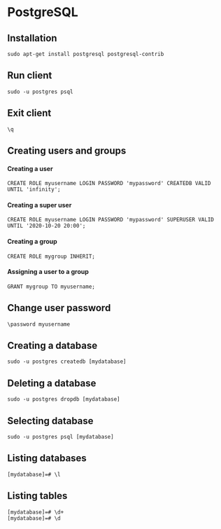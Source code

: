 PostgreSQL
==========

## Installation
`sudo apt-get install postgresql postgresql-contrib`


## Run client
`sudo -u postgres psql`

## Exit client
`\q`


## Creating users and groups

#### Creating a user
`CREATE ROLE myusername LOGIN PASSWORD 'mypassword' CREATEDB VALID UNTIL 'infinity';`

#### Creating a super user
`CREATE ROLE myusername LOGIN PASSWORD 'mypassword' SUPERUSER VALID UNTIL '2020-10-20 20:00';`

#### Creating a group
`CREATE ROLE mygroup INHERIT;`

#### Assigning a user to a group
`GRANT mygroup TO myusername;`


## Change user password
`\password myusername`

## Creating a database
`sudo -u postgres createdb [mydatabase]`

## Deleting a database
`sudo -u postgres dropdb [mydatabase]`

## Selecting database
`sudo -u postgres psql [mydatabase]`

## Listing databases
`[mydatabase]=# \l`

## Listing tables
    [mydatabase]=# \d+
    [mydatabase]=# \d
